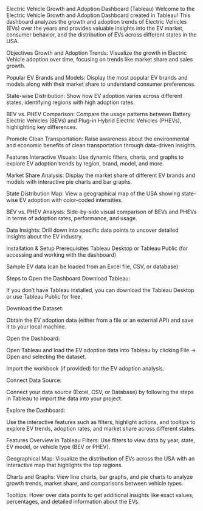 Electric Vehicle Growth and Adoption Dashboard (Tableau)
Welcome to the Electric Vehicle Growth and Adoption Dashboard created in Tableau! This dashboard analyzes the growth and adoption trends of Electric Vehicles (EVs) over the years and provides valuable insights into the EV market, consumer behavior, and the distribution of EVs across different states in the USA.

Objectives
Growth and Adoption Trends: Visualize the growth in Electric Vehicle adoption over time, focusing on trends like market share and sales growth.

Popular EV Brands and Models: Display the most popular EV brands and models along with their market share to understand consumer preferences.

State-wise Distribution: Show how EV adoption varies across different states, identifying regions with high adoption rates.

BEV vs. PHEV Comparison: Compare the usage patterns between Battery Electric Vehicles (BEVs) and Plug-in Hybrid Electric Vehicles (PHEVs), highlighting key differences.

Promote Clean Transportation: Raise awareness about the environmental and economic benefits of clean transportation through data-driven insights.

Features
Interactive Visuals: Use dynamic filters, charts, and graphs to explore EV adoption trends by region, brand, model, and more.

Market Share Analysis: Display the market share of different EV brands and models with interactive pie charts and bar graphs.

State Distribution Map: View a geographical map of the USA showing state-wise EV adoption with color-coded intensities.

BEV vs. PHEV Analysis: Side-by-side visual comparison of BEVs and PHEVs in terms of adoption rates, performance, and usage.

Data Insights: Drill down into specific data points to uncover detailed insights about the EV industry.

Installation & Setup
Prerequisites
Tableau Desktop or Tableau Public (for accessing and working with the dashboard)

Sample EV data (can be loaded from an Excel file, CSV, or database)

Steps to Open the Dashboard
Download Tableau:

If you don’t have Tableau installed, you can download the Tableau Desktop or use Tableau Public for free.

Download the Dataset:

Obtain the EV adoption data (either from a file or an external API) and save it to your local machine.

Open the Dashboard:

Open Tableau and load the EV adoption data into Tableau by clicking File -> Open and selecting the dataset.

Import the workbook (if provided) for the EV adoption analysis.

Connect Data Source:

Connect your data source (Excel, CSV, or Database) by following the steps in Tableau to import the data into your project.

Explore the Dashboard:

Use the interactive features such as filters, highlight actions, and tooltips to explore EV trends, adoption rates, and market share across different states.

Features Overview in Tableau
Filters: Use filters to view data by year, state, EV model, or vehicle type (BEV or PHEV).

Geographical Map: Visualize the distribution of EVs across the USA with an interactive map that highlights the top regions.

Charts and Graphs: View line charts, bar graphs, and pie charts to analyze growth trends, market share, and comparisons between vehicle types.

Tooltips: Hover over data points to get additional insights like exact values, percentages, and detailed information about the EVs.
